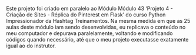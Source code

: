 Este projeto foi criado em paralelo ao Módulo Módulo 43 ‘Projeto 4 - Criação de Sites - Réplica do Pinterest em Flask’ do curso Python Impressionador da Hashtag Treinamentos. 
Na mesma medida em que as 25 aulas deste módulo iam sendo desenvolvidas, eu replicava o conteúdo no meu computador e depurava paralelamente, voltando e modificando códigos quando necessário, até que o meu projeto executasse exatamente igual ao do instrutor.